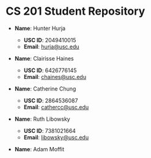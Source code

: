 # CS 201 Student Repository

- **Name**: Hunter Hurja
  - **USC ID**: 2049410015
  - **Email**: hurja@usc.edu


- **Name**: Clairisse Haines
  - **USC ID**: 6426776145
  - **Email**: chaines@usc.edu


- **Name**: Catherine Chung
  - **USC ID**: 2864536087
  - **Email**: cathercc@usc.edu


- **Name**: Ruth Libowsky
  - **USC ID**: 7381021664
  - **Email**: libowsky@usc.edu

- **Name**: Adam Moffit
